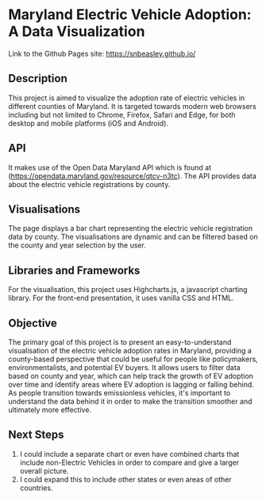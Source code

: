 # Maryland Electric Vehicle Adoption: A Data Visualization
Link to the Github Pages site: https://snbeasley.github.io/

## Description
This project is aimed to visualize the adoption rate of electric vehicles in different counties of Maryland. It is targeted towards modern web browsers including but not limited to Chrome, Firefox, Safari and Edge, for both desktop and mobile platforms (iOS and Android).

## API
It makes use of the Open Data Maryland API which is found at (https://opendata.maryland.gov/resource/qtcv-n3tc). The API provides data about the electric vehicle registrations by county.

## Visualisations
The page displays a bar chart representing the electric vehicle registration data by county. The visualisations are dynamic and can be filtered based on the county and year selection by the user.

## Libraries and Frameworks
For the visualisation, this project uses Highcharts.js, a javascript charting library. For the front-end presentation, it uses vanilla CSS and HTML.

## Objective
The primary goal of this project is to present an easy-to-understand visualisation of the electric vehicle adoption rates in Maryland, providing a county-based perspective that could be useful for people like policymakers, environmentalists, and potential EV buyers. It allows users to filter data based on county and year, which can help track the growth of EV adoption over time and identify areas where EV adoption is lagging or falling behind. As people transition towards emissionless vehicles, it's important to understand the data behind it in order to make the transition smoother and ultimately more effective. 

## Next Steps
1. I could include a separate chart or even have combined charts that include non-Electric Vehicles in order to compare and give a larger overall picture.
2. I could expand this to include other states or even areas of other countries.
